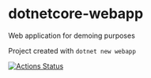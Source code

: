 # dotnetcore-webapp

Web application for demoing purposes

Project created with `dotnet new webapp`

[![Actions Status](https://github.com/rajbos/dotnetcore-webapp/workflows/.NET%20Core/badge.svg)](https://github.com/rajbos/dotnetcore-webapp/actions)

